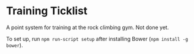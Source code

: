 # Training Ticklist

A point system for training at the rock climbing gym.  Not done yet.

To set up, run `npm run-script setup` after installing Bower (`npm install -g bower`).
